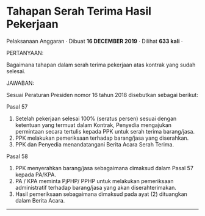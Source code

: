 Tahapan Serah Terima Hasil Pekerjaan
====================================

Pelaksanaan Anggaran · Dibuat **16 DECEMBER 2019** · Dilihat **633 kali** ·

PERTANYAAN:

Bagaimana tahapan dalam serah terima pekerjaan atas kontrak yang sudah selesai.

JAWABAN:

Sesuai Peraturan Presiden nomor 16 tahun 2018 disebutkan sebagai berikut:

Pasal 57

1.  Setelah pekerjaan selesai 100% (seratus persen) sesuai dengan ketentuan yang termuat dalam Kontrak, Penyedia mengajukan permintaan secara tertulis kepada PPK untuk serah terima barang/jasa.
2.  PPK melakukan pemeriksaan terhadap barang/jasa yang diserahkan.
3.  PPK dan Penyedia menandatangani Berita Acara Serah Terima.

Pasal 58

1.  PPK menyerahkan barang/jasa sebagaimana dimaksud dalam Pasal 57 kepada PA/KPA.
2.  PA / KPA meminta PjPHP/ PPHP untuk melakukan pemeriksaan administratif terhadap barang/jasa yang akan diserahterimakan.
3.  Hasil pemeriksaan sebagaimana dimaksud pada ayat (2) dituangkan dalam Berita Acara.   
    

  
  
  

* * *